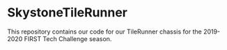 # SkystoneTileRunner
This repository contains our code for our TileRunner chassis for the 2019-2020 FIRST Tech Challenge season.
